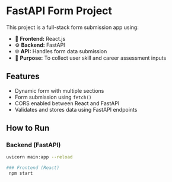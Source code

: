 # FastAPI Form Project

This project is a full-stack form submission app using:

- 🔧 **Frontend:** React.js
- ⚙️ **Backend:** FastAPI
- 🌐 **API:** Handles form data submission
- 🎯 **Purpose:** To collect user skill and career assessment inputs

## Features

- Dynamic form with multiple sections
- Form submission using `fetch()`
- CORS enabled between React and FastAPI
- Validates and stores data using FastAPI endpoints

## How to Run
### Backend (FastAPI)
```bash
uvicorn main:app --reload

### Frontend (React)
 npm start
